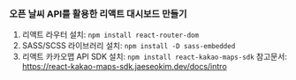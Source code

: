 ### 오픈 날씨 API를 활용한 리액트 대시보드 만들기
1. 리액트 라우터 설치: `npm install react-router-dom`
2. SASS/SCSS 라이브러리 설치: `npm install -D sass-embedded`
3. 리액트 카카오맵 API SDK 설치: `npm install react-kakao-maps-sdk`
참고문서: https://react-kakao-maps-sdk.jaeseokim.dev/docs/intro
